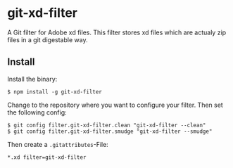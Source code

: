 # git-xd-filter

A Git filter for Adobe xd files. This filter stores xd files which are actualy
zip files in a git digestable way.

## Install

Install the binary:

``` shell
$ npm install -g git-xd-filter
```

Change to the repository where you want to configure your filter. Then set the
following config:

``` shell
$ git config filter.git-xd-filter.clean "git-xd-filter --clean"
$ git config filter.git-xd-filter.smudge "git-xd-filter --smudge"
```

Then create a `.gitattributes`-File:

``` 
*.xd filter=git-xd-filter
```


